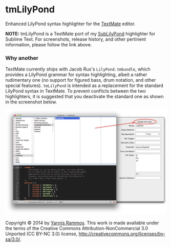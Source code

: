 tmLilyPond
==========

Enhanced LilyPond syntax highlighter for the [TextMate](http://macromates.com) editor.

**NOTE:** tmLilyPond is a TextMate port of my [SubLilyPond](https://www.github.com/yrammos/SubLilyPond) highlighter for Sublime Text. For screenshots, release history, and other pertinent information, please follow the link above.

### Why another

TextMate currently ships with Jacob Rus's `LilyPond.tmbundle`, which provides a LilyPond grammar for syntax highlighting, albeit a rather rudimentary one (no support for figured bass, drum notation, and other special features). `tmLilyPond` is intended as a replacement for the standard LilyPond syntax in TextMate. To prevent conflicts between the two highlighters, it is suggested that you deactivate the standard one as shown in the screenshot below.

![Screenshot](https://github.com/yrammos/tmLilyPond/blob/master/Screenshot.png)

Copyright © 2014 by [Yannis Rammos](http://www.twitter.com/yannisrammos). This work is made available under the terms of the Creative Commons Attribution-NonCommercial 3.0 Unported (CC BY-NC 3.0) license, <http://creativecommons.org/licenses/by-sa/3.0/>.
